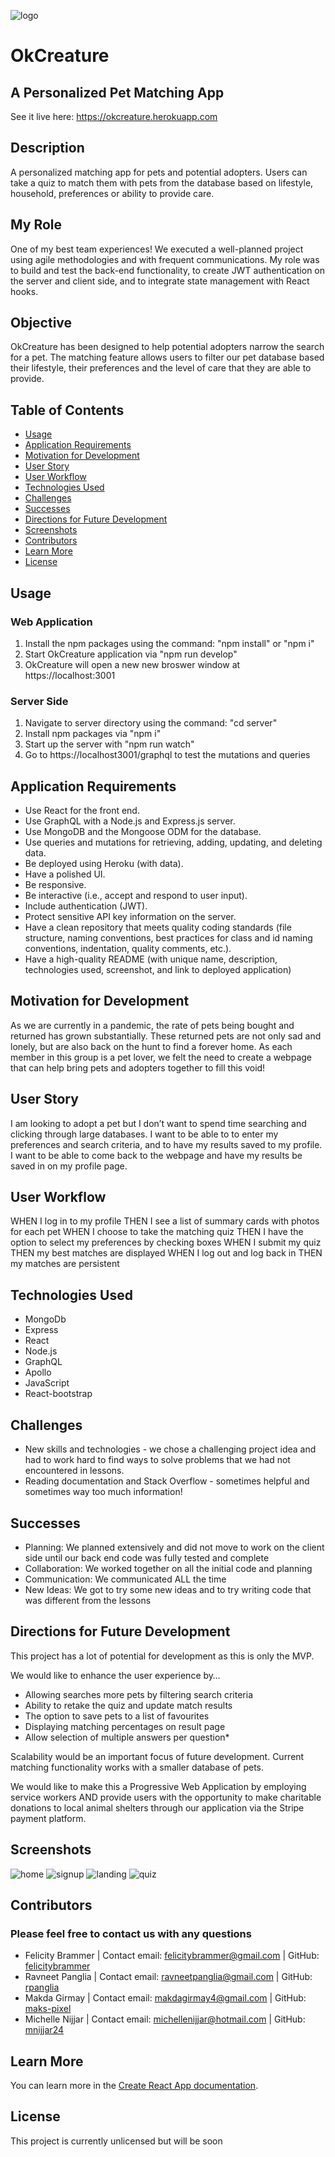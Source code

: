 ![logo](/client/src/assets/images/clear8.jpg) 

# OkCreature

## A Personalized Pet Matching App

See it live here: https://okcreature.herokuapp.com

## Description

A personalized matching app for pets and potential adopters. Users can take a quiz to match them with pets from the database based on lifestyle, household, preferences or ability to provide care.

## My Role

One of my best team experiences! 
We executed a well-planned project using agile methodologies and with frequent communications. My role was to build and test the back-end functionality, to create JWT authentication on the server and client side, and to integrate state management with React hooks.

## Objective

OkCreature has been designed to help potential adopters narrow the search for a pet. The matching feature allows users to filter our pet database based their lifestyle, their preferences and the level of care that they are able to provide. 


## Table of Contents
- [Usage](#usage)
- [Application Requirements](#application-requirements)
- [Motivation for Development](#motivation-for-development)
- [User Story](#user-story)
- [User Workflow](#user-workflow)
- [Technologies Used](#technologies-used)
- [Challenges](#challenges)
- [Successes](#successes)
- [Directions for Future Development](#directions-for-future-development)
- [Screenshots](#screenshots)
- [Contributors](#contributors)
- [Learn More](#learn-more)
- [License](#license)

## Usage
### Web Application
1. Install the npm packages using the command: "npm install" or "npm i"
2. Start OkCreature application via "npm run develop"
3. OkCreature will open a new new broswer window at https://localhost:3001

### Server Side
1. Navigate to server directory using the command: "cd server"
2. Install npm packages via "npm i"
3. Start up the server with "npm run watch"
4. Go to https://localhost3001/graphql to test the mutations and queries

## Application Requirements

- Use React for the front end.
- Use GraphQL with a Node.js and Express.js server.
- Use MongoDB and the Mongoose ODM for the database.
- Use queries and mutations for retrieving, adding, updating, and deleting data.
- Be deployed using Heroku (with data).
- Have a polished UI.
- Be responsive.
- Be interactive (i.e., accept and respond to user input).
- Include authentication (JWT).
- Protect sensitive API key information on the server.
- Have a clean repository that meets quality coding standards (file structure, naming conventions, best practices for class and id naming conventions, indentation, quality comments, etc.).
- Have a high-quality README (with unique name, description, technologies used, screenshot, and link to deployed application)

## Motivation for Development

As we are currently in a pandemic, the rate of pets being bought and returned has grown substantially. These returned pets are not only sad and lonely, but are also back on the hunt to find a forever home. As each member in this group is a pet lover, we felt the need to create a webpage that can help bring pets and adopters together to fill this void!

## User Story

I am looking to adopt a pet but I don’t want to spend time searching and clicking through large databases. 
I want to be able to to enter my preferences and search criteria, and to have my results saved to my profile.
I want to be able to come back to the webpage and have my results be saved in on my profile page.

## User Workflow

WHEN I log in to my profile
THEN I see a list of summary cards with photos for each pet
WHEN I choose to take the matching quiz
THEN I have the option to select my preferences by checking boxes
WHEN I submit my quiz 
THEN my best matches are displayed
WHEN I log out and log back in
THEN my matches are persistent

## Technologies Used

- MongoDb
- Express
- React
- Node.js
- GraphQL
- Apollo
- JavaScript
- React-bootstrap

## Challenges

- New skills and technologies - we chose a challenging project idea and had to work hard to find ways to solve problems that we had not encountered in lessons.
- Reading documentation and Stack Overflow - sometimes helpful and sometimes way too much information!

## Successes

- Planning: We planned extensively and did not move to work on the client side until our back end code was fully tested and complete
- Collaboration: We worked together on all the initial code and planning
- Communication: We communicated ALL the time
- New Ideas: We got to try some new ideas and to try writing code that was different from the lessons

## Directions for Future Development

This project has a lot of potential for development as this is only the MVP. 

We would like to enhance the user experience by…

* Allowing searches more pets by filtering search criteria
* Ability to retake the quiz and update match results
* The option to save pets to a list of favourites 
* Displaying matching percentages on result page
* Allow selection of multiple answers per question*

Scalability would be an important focus of future development. Current matching functionality works with a smaller database of pets.

We would like to make this a Progressive Web Application by employing service workers AND provide users with the opportunity to make charitable donations to local animal shelters through our application via the Stripe payment platform.


## Screenshots
![home](/client/src/assets/images/home.jpg)
![signup](/client/src/assets/images/signup.jpg)
![landing](/client/src/assets/images/landing.jpg)
![quiz](/client/src/assets/images/quiz.jpg)


## Contributors
### Please feel free to contact us with any questions

* Felicity Brammer | 
  Contact email: felicitybrammer@gmail.com |
  GitHub: [felicitybrammer](https://github.com/felicitybrammer)
* Ravneet Panglia |
  Contact email: ravneetpanglia@gmail.com |
  GitHub: [rpanglia](https://github.com/rpanglia)
* Makda Girmay |
  Contact email: makdagirmay4@gmail.com |
  GitHub: [maks-pixel](https://github.com/maks-pixel)
* Michelle Nijjar |
  Contact email: michellenijjar@hotmail.com |
  GitHub: [mnijjar24](https://github.com/mnijjar24)

## Learn More

You can learn more in the [Create React App documentation](https://facebook.github.io/create-react-app/docs/getting-started).

## License
This project is currently unlicensed but will be soon 
